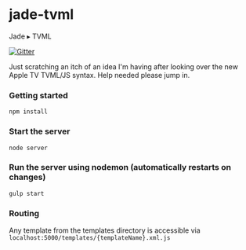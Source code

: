 # jade-tvml
Jade ▸ TVML

[![Gitter](https://badges.gitter.im/Join%20Chat.svg)](https://gitter.im/2metres/jade-tvml?utm_source=badge&utm_medium=badge&utm_campaign=pr-badge)

Just scratching an itch of an idea I'm having after looking over the new Apple TV TVML/JS syntax. Help needed please jump in.

### Getting started

```
npm install
```

### Start the server
```
node server
```

### Run the server using nodemon (automatically restarts on changes)
```
gulp start
```

### Routing

Any template from the templates directory is accessible via `localhost:5000/templates/{templateName}.xml.js`
